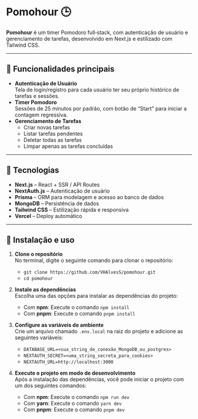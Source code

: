 # Pomohour 🕒

**Pomohour** é um timer Pomodoro full‑stack, com autenticação de usuário e gerenciamento de tarefas, desenvolvido em Next.js e estilizado com Tailwind CSS.

---

## 🚀 Funcionalidades principais

- **Autenticação de Usuário**  
  Tela de login/registro para cada usuário ter seu próprio histórico de tarefas e sessões.
- **Timer Pomodoro**  
  Sessões de 25 minutos por padrão, com botão de “Start” para iniciar a contagem regressiva.
- **Gerenciamento de Tarefas**  
  - Criar novas tarefas  
  - Listar tarefas pendentes  
  - Deletar todas as tarefas  
  - Limpar apenas as tarefas concluídas

---

## 🧱 Tecnologias

- **Next.js** – React + SSR / API Routes  
- **NextAuth.js** – Autenticação de usuário  
- **Prisma** – ORM para modelagem e acesso ao banco de dados  
- **MongoDB** – Persistência de dados  
- **Tailwind CSS** – Estilização rápida e responsiva  
- **Vercel** – Deploy automático

---

## 🔧 Instalação e uso

1. **Clone o repositório**  
   No terminal, digite o seguinte comando para clonar o repositório:
   - `git clone https://github.com/VHAlvesS/pomohour.git`
   - `cd pomohour`

2. **Instale as dependências**  
   Escolha uma das opções para instalar as dependências do projeto:
   - Com **npm**: Execute o comando `npm install`
   - Com **pnpm**: Execute o comando `pnpm install`

3. **Configure as variáveis de ambiente**  
   Crie um arquivo chamado `.env.local` na raiz do projeto e adicione as seguintes variáveis:
   - `DATABASE_URL=<sua_string_de_conexão_MongoDB_ou_postgres>`
   - `NEXTAUTH_SECRET=<uma_string_secreta_para_cookies>`
   - `NEXTAUTH_URL=http://localhost:3000`

4. **Execute o projeto em modo de desenvolvimento**  
   Após a instalação das dependências, você pode iniciar o projeto com um dos seguintes comandos:
   - Com **npm**: Execute o comando `npm run dev`
   - Com **yarn**: Execute o comando `yarn dev`
   - Com **pnpm**: Execute o comando `pnpm dev`

